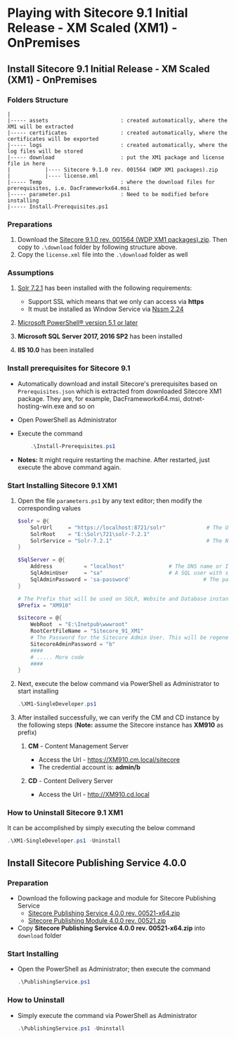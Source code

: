 # Playing with Sitecore 9.1 Initial Release - XM Scaled (XM1) - OnPremises

## Install Sitecore 9.1 Initial Release - XM Scaled (XM1) - OnPremises

### Folders Structure

```
|
|----- assets                       : created automatically, where the XM1 will be extracted
|----- certificates                 : created automatically, where the certificates will be exported
|----- logs                         : created automatically, where the log files will be stored
|----- download                     : put the XM1 package and license file in here
|           |---- Sitecore 9.1.0 rev. 001564 (WDP XM1 packages).zip
|           |---- license.xml
|----- Temp                         : where the download files for prerequisites, i.e. DacFrameworkx64.msi
|----- parameter.ps1                : Need to be modified before installing
|----- Install-Prerequisites.ps1
```

### Preparations

1. Download the [Sitecore 9.1.0 rev. 001564 (WDP XM1 packages).zip](https://dev.sitecore.net/~/media/B6F43F5FC9C54ED9A7425B76F134E08C.ashx). Then copy to `.\download` folder by following structure above.
2. Copy the `license.xml` file into the `.\download` folder as well

### Assumptions

1. [Solr 7.2.1](https://archive.apache.org/dist/lucene/solr/7.2.1/solr-7.2.1.zip) has been installed with the following requirements:
   - Support SSL which means that we only can access via **https**
   - It must be installed as Window Service via [Nssm 2.24](https://nssm.cc/release/nssm-2.24.zip)

2. [Microsoft PowerShell® version 5.1 or later](https://www.microsoft.com/en-us/download/details.aspx?id=54616)
3. **Microsoft SQL Server 2017, 2016 SP2** has been installed
4. **IIS 10.0** has been installed

### Install prerequisites for Sitecore 9.1

- Automatically download and install Sitecore's prerequisites based on `Prerequisites.json` which is extracted from downloaded Sitecore XM1 package. They are, for example, DacFrameworkx64.msi, dotnet-hosting-win.exe and so on
- Open PowerShell as Administrator
- Execute the command
  
    ```powershell
        .\Install-Prerequisites.ps1
    ```
- **Notes:** It might require restarting the machine. After restarted, just execute the above command again.

### Start Installing Sitecore 9.1 XM1

1. Open the file `parameters.ps1` by any text editor; then modify the corresponding values

    ```powershell
    $solr = @{
        SolrUrl     = "https://localhost:8721/solr"             # The URL of the Solr Server
        SolrRoot    = "E:\Solr\721\solr-7.2.1"                           # The Folder that Solr has been installed in.
        SolrService = "Solr-7.2.1"                              # The Name of the Solr Service.
    }

    $SqlServer = @{
        Address          = "localhost"              # The DNS name or IP of the SQL Instance.
        SqlAdminUser     = "sa"                     # A SQL user with sysadmin privileges.
        SqlAdminPassword = 'sa-password'                       # The password for $SQLAdminUser.
    }

    # The Prefix that will be used on SOLR, Website and Database instances.
    $Prefix = "XM910"

    $sitecore = @{
        WebRoot  = "E:\Inetpub\wwwroot"
        RootCertFileName = "Sitecore_91_XM1"
        # The Password for the Sitecore Admin User. This will be regenerated if left on the default.
        SitecoreAdminPassword = "b"
        ####
        # ..... More code
        ####
    }
    ```
2. Next, execute the below command via PowerShell as Administrator to start installing

    ```powershell
    .\XM1-SingleDeveloper.ps1
    ```

3. After installed successfully, we can verify the CM and CD instance by the following steps (**Note:** assume the Sitecore instance has **XM910** as prefix)
   1. **CM** - Content Management Server
      - Access the Url - https://XM910.cm.local/sitecore
      - The credential account is: **admin/b**
    
   2. **CD** - Content Delivery Server
      - Access the Url - http://XM910.cd.local

### How to Uninstall Sitecore 9.1 XM1

It can be accomplished by simply executing the below command

```powershell
.\XM1-SingleDeveloper.ps1 -Uninstall
```

## Install Sitecore Publishing Service 4.0.0

### Preparation

- Download the following package and module for Sitecore Publishing Service
  - [Sitecore Publishing Service 4.0.0 rev. 00521-x64.zip](https://dev.sitecore.net/~/media/9E6E1DF9447A4B4CAE503A7752183E98.ashx)
  - [Sitecore Publishing Module 4.0.0 rev. 00521.zip](https://dev.sitecore.net/~/media/ED1FE8113D264CBD956783BAD2EA7776.ashx)
- Copy **Sitecore Publishing Service 4.0.0 rev. 00521-x64.zip** into `download` folder

### Start Installing

- Open the PowerShell as Administrator; then execute the command
    ```powershell
    .\PublishingService.ps1
    ```

### How to Uninstall

- Simply execute the command via PowerShell as Administrator
    ```powershell
    .\PublishingService.ps1 -Uninstall
    ```